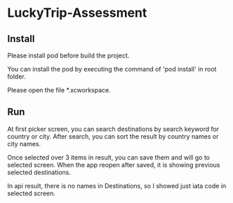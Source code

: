 # LuckyTrip-Assessment

## Install
Please install pod before build the project.

You can install the pod by executing the command of 'pod install' in root folder.

Please open the file *.xcworkspace.

## Run
At first picker screen, you can search destinations by search keyword for country or city.
After search, you can sort the result by country names or city names.

Once selected over 3 items in result, you can save them and will go to selected screen.
When the app reopen after saved, it is showing previous selected destinations.

In api result, there is no names in Destinations, so I showed just iata code in selected screen.
